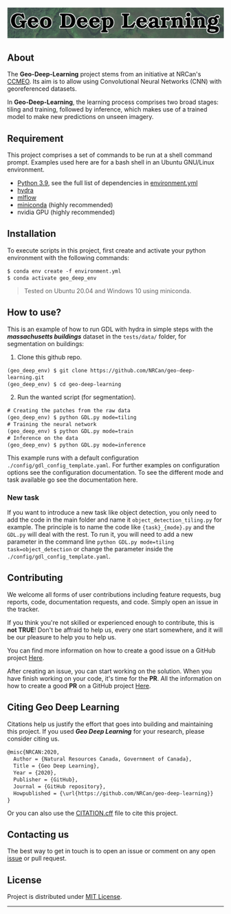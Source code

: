 
![Logo](./docs/img/logo.png)

## **About**

The **Geo-Deep-Learning** project stems from an initiative at NRCan's [CCMEO](https://www.nrcan.gc.ca/earth-sciences/geomatics/10776).  Its aim is to allow using Convolutional Neural Networks (CNN) with georeferenced datasets.

In **Geo-Deep-Learning**, the learning process comprises two broad stages: tiling and training, followed by inference, which makes use of a trained model to make new predictions on unseen imagery. 

## **Requirement**
This project comprises a set of commands to be run at a shell command prompt.  Examples used here are for a bash shell in an Ubuntu GNU/Linux environment.

- [Python 3.9](https://www.python.org/downloads/release/python-390/), see the full list of dependencies in [environment.yml](environment.yml)
- [hydra](https://hydra.cc/docs/intro/)
- [mlflow](https://mlflow.org/)
- [miniconda](https://docs.conda.io/en/latest/miniconda.html) (highly recommended)
- nvidia GPU (highly recommended)

## **Installation**
To execute scripts in this project, first create and activate your python environment with the following commands:  
```shell
$ conda env create -f environment.yml
$ conda activate geo_deep_env
```
> Tested on Ubuntu 20.04 and Windows 10 using miniconda.
> 
## **How to use?**
This is an example of how to run GDL with hydra in simple steps with the _**massachusetts buildings**_ dataset in the `tests/data/` folder, for segmentation on buildings: 

1. Clone this github repo.
```shell
(geo_deep_env) $ git clone https://github.com/NRCan/geo-deep-learning.git
(geo_deep_env) $ cd geo-deep-learning
```

2. Run the wanted script (for segmentation).
```shell
# Creating the patches from the raw data
(geo_deep_env) $ python GDL.py mode=tiling
# Training the neural network
(geo_deep_env) $ python GDL.py mode=train
# Inference on the data
(geo_deep_env) $ python GDL.py mode=inference
```

This example runs with a default configuration `./config/gdl_config_template.yaml`. For further examples on configuration options see the configuration documentation.
To see the different mode and task available go see the documentation here.

### New task
If you want to introduce a new task like object detection, you only need to add the code in the main folder and name it `object_detection_tiling.py` for example.
The principle is to name the code like `{task}_{mode}.py` and the `GDL.py` will deal with the rest. 
To run it, you will need to add a new parameter in the command line `python GDL.py mode=tiling task=object_detection` or change the parameter inside the `./config/gdl_config_template.yaml`.

## **Contributing**
We welcome all forms of user contributions including feature requests, bug reports, code, documentation requests, and code. Simply open an issue in the tracker.

If you think you're not skilled or experienced enough to contribute, this is **not TRUE**!
Don't be affraid to help us, every one start somewhere, and it will be our pleasure to help you
to help us. 

You can find more information on how to create a good issue on a GitHub project [Here](https://docs.github.com/en/issues/tracking-your-work-with-issues/creating-an-issue).


After creating an issue, you can start working on the solution. 
When you have finish working on your code, it's time for the **PR**.
All the information on how to create a good **PR** on a GitHub project [Here](https://docs.github.com/en/pull-requests/collaborating-with-pull-requests/proposing-changes-to-your-work-with-pull-requests/creating-a-pull-request).

## **Citing Geo Deep Learning**
Citations help us justify the effort that goes into building and maintaining this project.
If you used _**Geo Deep Learning**_ for your research, please consider citing us.

```
@misc{NRCAN:2020,
  Author = {Natural Resources Canada, Government of Canada},
  Title = {Geo Deep Learning},
  Year = {2020},
  Publisher = {GitHub},
  Journal = {GitHub repository},
  Howpublished = {\url{https://github.com/NRCan/geo-deep-learning}}
}
```

Or you can also use the [CITATION.cff](https://github.com/NRCan/geo-deep-learning/blob/develop/CITATION.cff) file to cite this project.

## **Contacting us**
The best way to get in touch is to open an issue or comment on any open [issue](https://github.com/NRCan/geo-deep-learning/issues/new) or pull request. 

## **License**
Project is distributed under [MIT License](https://github.com/NRCan/geo-deep-learning/blob/develop/LICENSE).


---

[comment]: <> (## **Segmentation on RGB-NIR images with transfer learning**)

[comment]: <> (![img_rgb_nir]&#40;docs/img/rgb_nir.png&#41;)

[comment]: <> (This section present a different way to use a model with RGB-Nir images. For more informations on the implementation, see the article [Transfer Learning from RGB to Multi-band Imagery]&#40;https://www.azavea.com/blog/2019/08/30/transfer-learning-from-rgb-to-multi-band-imagery/&#41; frome [Azavea]&#40;https://www.azavea.com/&#41;.)

[comment]: <> (Specifications on this functionality:)

[comment]: <> (- At the moment this functionality is only available for the [Deeplabv3 &#40;backbone: resnet101&#41;]&#40;https://arxiv.org/abs/1706.05587&#41;)

[comment]: <> (- You may need to reduce the size of the `batch_size` to fit everything in the memory.)

[comment]: <> (To use this functionality, you will need to change the `global` section of your `yaml` file. The parameters to use this module are:)

[comment]: <> (```yaml)

[comment]: <> (# Global parameters)

[comment]: <> (global:)

[comment]: <> (  samples_size: 256)

[comment]: <> (  num_classes: 4  )

[comment]: <> (  data_path: /home/cauthier/data/)

[comment]: <> (  number_of_bands: 4               # <-- must be 4 for the R-G-B-NIR)

[comment]: <> (  model_name: deeplabv3_resnet101  # <-- must be deeplabv3_resnet101)

[comment]: <> (  task: segmentation               # <-- must be a segmentation task)

[comment]: <> (  num_gpus: 2)

[comment]: <> (  # Module to include the NIR)

[comment]: <> (  modalities: RGBN                 # <-- must be add)

[comment]: <> (  concatenate_depth: 'layer4'      # <-- must specify the point where the NIR will be add)

[comment]: <> (```)

[comment]: <> (The rest of the `yaml` don't have to change.The major changes are the `modalities`, `number_of_bands` and `concatenate_depth` parameters.)

[comment]: <> (If the model select is not `model_name: deeplabv3_resnet101`, but the `number_of_band = 4` and the `modalities = RGBN`, the model will train with the chosen architecture with a input image of 4 dimensions.)

[comment]: <> (Since we have the concatenation point for the **NIR** band only for the `deeplabv3_resnet101`, the `concatenate_depth` parameter option are layers in the `resnet101` backbone: 'conv1', 'maxpool', 'layer2', 'layer3' and 'layer4'.)

[comment]: <> (**Illustration of the principle will fellow soon**)
